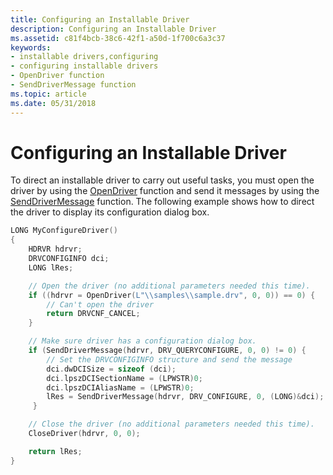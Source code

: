 ```yaml
---
title: Configuring an Installable Driver
description: Configuring an Installable Driver
ms.assetid: c81f4bcb-38c6-42f1-a50d-1f700c6a3c37
keywords:
- installable drivers,configuring
- configuring installable drivers
- OpenDriver function
- SendDriverMessage function
ms.topic: article
ms.date: 05/31/2018
---
```


# Configuring an Installable Driver

To direct an installable driver to carry out useful tasks, you must open the driver by using the [OpenDriver](https://msdn.microsoft.com/library/Dd743639(v=VS.85).aspx) function and send it messages by using the [SendDriverMessage](https://msdn.microsoft.com/library/Dd798653(v=VS.85).aspx) function. The following example shows how to direct the driver to display its configuration dialog box.


```C++
LONG MyConfigureDriver()
{
    HDRVR hdrvr;
    DRVCONFIGINFO dci;
    LONG lRes;

    // Open the driver (no additional parameters needed this time).
    if ((hdrvr = OpenDriver(L"\\samples\\sample.drv", 0, 0)) == 0) {
        // Can't open the driver
        return DRVCNF_CANCEL;
    }

    // Make sure driver has a configuration dialog box.
    if (SendDriverMessage(hdrvr, DRV_QUERYCONFIGURE, 0, 0) != 0) {
        // Set the DRVCONFIGINFO structure and send the message
        dci.dwDCISize = sizeof (dci);
        dci.lpszDCISectionName = (LPWSTR)0;
        dci.lpszDCIAliasName = (LPWSTR)0;
        lRes = SendDriverMessage(hdrvr, DRV_CONFIGURE, 0, (LONG)&dci);
     }

    // Close the driver (no additional parameters needed this time).
    CloseDriver(hdrvr, 0, 0);

    return lRes;
}
 
```



 

 




